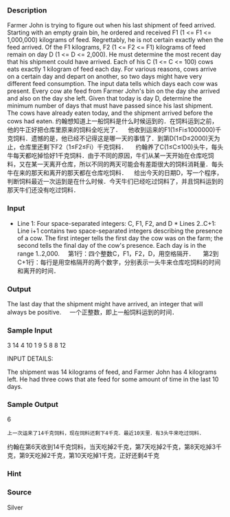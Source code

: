
### Description
Farmer John is trying to figure out when his last shipment of feed arrived. Starting with an empty grain bin, he ordered and received F1 (1 <= F1 <= 1,000,000) kilograms of feed. Regrettably, he is not certain exactly when the feed arrived. Of the F1 kilograms, F2 (1 <= F2 <= F1) kilograms of feed remain on day D (1 <= D <= 2,000). He must determine the most recent day that his shipment could have arrived. Each of his C (1 <= C <= 100) cows eats exactly 1 kilogram of feed each day. For various reasons, cows arrive on a certain day and depart on another, so two days might have very different feed consumption. The input data tells which days each cow was present. Every cow ate feed from Farmer John's bin on the day she arrived and also on the day she left. Given that today is day D, determine the minimum number of days that must have passed since his last shipment. The cows have already eaten today, and the shipment arrived before the cows had eaten. 
约翰想知道上一船饲料是什么时候运到的．在饲料运到之前，他的牛正好把仓库里原来的饲料全吃光了．    他收到运来的F1(1≤Fi≤1000000)千克饲料．遗憾的是，他已经不记得这是哪一天的事情了．到第D(1≤D≤2000)天为止，仓库里还剩下F2（1≤F2≤Fi）千克饲料．
    约翰养了C(1≤C≤100)头牛，每头牛每天都吃掉恰好1千克饲料．由于不同的原因，牛们从某一天开始在仓库吃饲料，又在某一天离开仓库，所以不同的两天可能会有差距很大的饲料消耗量．每头牛在来的那天和离开的那天都在仓库吃饲料．    给出今天的日期D，写一个程序，判断饲料最近一次运到是在什么时候．今天牛们已经吃过饲料了，并且饲料运到的那天牛们还没有吃过饲料．

### Input
* Line 1: Four space-separated integers: C, F1, F2, and D * Lines 2..C+1: Line i+1 contains two space-separated integers describing the presence of a cow. The first integer tells the first day the cow was on the farm; the second tells the final day of the cow's presence. Each day is in the range 1..2,000.
    第1行：四个整数C，F1，F2，D，用空格隔开．
    第2到C+1行：每行是用空格隔开的两个数字，分别表示一头牛来仓库吃饲料的时间和离开的时间．

### Output
The last day that the shipment might have arrived, an integer that will always be positive. 
    一个正整数，即上一船饲料运到的时间．
### Sample Input
3 14 4 10
1 9
5 8
8 12

INPUT DETAILS:

The shipment was 14 kilograms of feed, and Farmer John has 4 kilograms
left.  He had three cows that ate feed for some amount of time in
the last 10 days.

### Sample Output
6

    上一次运来了14千克饲料，现在饲料还剩下4千克．最近10天里．有3头牛来吃过饲料．
  约翰在第6天收到14千克饲料，当天吃掉2千克，第7天吃掉2千克，第8天吃掉3千克，第9天吃掉2千克，第10天吃掉1千克，正好还剩4千克

### Hint

### Source
Silver